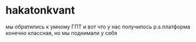 # hakatonkvant
мы обратились к умному ГПТ и вот что у нас получилось
p.s.платформа конечно классная, но мы поднимали у себя